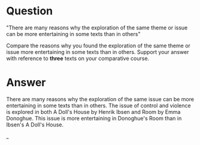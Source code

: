# Question

"There are many reasons why the exploration of the same theme or issue can be more entertaining in some texts than in others"

Compare the reasons why you found the exploration of the same theme or issue more entertaining in some texts than in others. Support your answer with reference to **three** texts on your comparative course.

# Answer

There are many reasons why the exploration of the same issue can be more entertaining in some texts than in others. The issue of control and violence is explored in both A Doll's House by Henrik Ibsen and Room by Emma Donoghue. This issue is more entertaining in Donoghue's Room than in Ibsen's A Doll's House.

_
